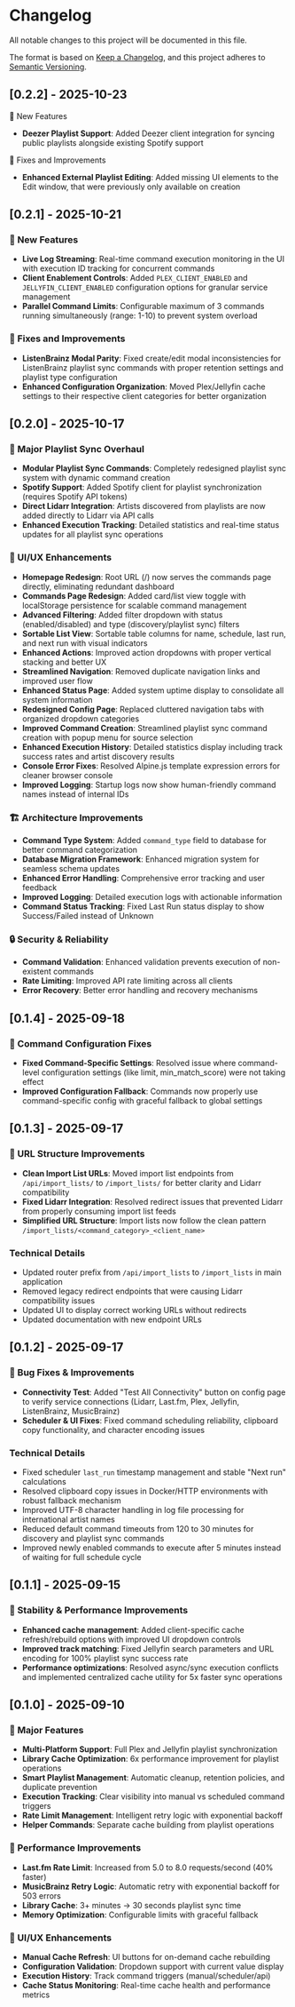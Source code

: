 # Changelog

All notable changes to this project will be documented in this file.

The format is based on [Keep a Changelog](https://keepachangelog.com/en/1.0.0/),
and this project adheres to [Semantic Versioning](https://semver.org/spec/v2.0.0.html).

## [0.2.2] - 2025-10-23

🚀 New Features
- **Deezer Playlist Support**: Added Deezer client integration for syncing public playlists alongside existing Spotify support

🔧 Fixes and Improvements
- **Enhanced External Playlist Editing**: Added missing UI elements to the Edit window, that were previously only available on creation

## [0.2.1] - 2025-10-21

### 🚀 New Features
- **Live Log Streaming**: Real-time command execution monitoring in the UI with execution ID tracking for concurrent commands
- **Client Enablement Controls**: Added `PLEX_CLIENT_ENABLED` and `JELLYFIN_CLIENT_ENABLED` configuration options for granular service management
- **Parallel Command Limits**: Configurable maximum of 3 commands running simultaneously (range: 1-10) to prevent system overload

### 🔧 Fixes and Improvements
- **ListenBrainz Modal Parity**: Fixed create/edit modal inconsistencies for ListenBrainz playlist sync commands with proper retention settings and playlist type configuration
- **Enhanced Configuration Organization**: Moved Plex/Jellyfin cache settings to their respective client categories for better organization

## [0.2.0] - 2025-10-17

### 🎵 Major Playlist Sync Overhaul
- **Modular Playlist Sync Commands**: Completely redesigned playlist sync system with dynamic command creation
- **Spotify Support**: Added Spotify client for playlist synchronization (requires Spotify API tokens)
- **Direct Lidarr Integration**: Artists discovered from playlists are now added directly to Lidarr via API calls
- **Enhanced Execution Tracking**: Detailed statistics and real-time status updates for all playlist sync operations

### 🎨 UI/UX Enhancements
- **Homepage Redesign**: Root URL (/) now serves the commands page directly, eliminating redundant dashboard
- **Commands Page Redesign**: Added card/list view toggle with localStorage persistence for scalable command management
- **Advanced Filtering**: Added filter dropdown with status (enabled/disabled) and type (discovery/playlist sync) filters
- **Sortable List View**: Sortable table columns for name, schedule, last run, and next run with visual indicators
- **Enhanced Actions**: Improved action dropdowns with proper vertical stacking and better UX
- **Streamlined Navigation**: Removed duplicate navigation links and improved user flow
- **Enhanced Status Page**: Added system uptime display to consolidate all system information
- **Redesigned Config Page**: Replaced cluttered navigation tabs with organized dropdown categories
- **Improved Command Creation**: Streamlined playlist sync command creation with popup menu for source selection
- **Enhanced Execution History**: Detailed statistics display including track success rates and artist discovery results
- **Console Error Fixes**: Resolved Alpine.js template expression errors for cleaner browser console
- **Improved Logging**: Startup logs now show human-friendly command names instead of internal IDs

### 🏗️ Architecture Improvements
- **Command Type System**: Added `command_type` field to database for better command categorization
- **Database Migration Framework**: Enhanced migration system for seamless schema updates
- **Enhanced Error Handling**: Comprehensive error tracking and user feedback
- **Improved Logging**: Detailed execution logs with actionable information
- **Command Status Tracking**: Fixed Last Run status display to show Success/Failed instead of Unknown

### 🔒 Security & Reliability
- **Command Validation**: Enhanced validation prevents execution of non-existent commands
- **Rate Limiting**: Improved API rate limiting across all clients
- **Error Recovery**: Better error handling and recovery mechanisms

## [0.1.4] - 2025-09-18

### 🔧 Command Configuration Fixes
- **Fixed Command-Specific Settings**: Resolved issue where command-level configuration settings (like limit, min_match_score) were not taking effect
- **Improved Configuration Fallback**: Commands now properly use command-specific config with graceful fallback to global settings

## [0.1.3] - 2025-09-17

### 🔧 URL Structure Improvements
- **Clean Import List URLs**: Moved import list endpoints from `/api/import_lists/` to `/import_lists/` for better clarity and Lidarr compatibility
- **Fixed Lidarr Integration**: Resolved redirect issues that prevented Lidarr from properly consuming import list feeds
- **Simplified URL Structure**: Import lists now follow the clean pattern `/import_lists/<command_category>_<client_name>`

### Technical Details
- Updated router prefix from `/api/import_lists` to `/import_lists` in main application
- Removed legacy redirect endpoints that were causing Lidarr compatibility issues
- Updated UI to display correct working URLs without redirects
- Updated documentation with new endpoint URLs

## [0.1.2] - 2025-09-17

### 🔧 Bug Fixes & Improvements
- **Connectivity Test**: Added "Test All Connectivity" button on config page to verify service connections (Lidarr, Last.fm, Plex, Jellyfin, ListenBrainz, MusicBrainz)
- **Scheduler & UI Fixes**: Fixed command scheduling reliability, clipboard copy functionality, and character encoding issues

### Technical Details
- Fixed scheduler `last_run` timestamp management and stable "Next run" calculations
- Resolved clipboard copy issues in Docker/HTTP environments with robust fallback mechanism
- Improved UTF-8 character handling in log file processing for international artist names
- Reduced default command timeouts from 120 to 30 minutes for discovery and playlist sync commands
- Improved newly enabled commands to execute after 5 minutes instead of waiting for full schedule cycle

## [0.1.1] - 2025-09-15

### 🔧 Stability & Performance Improvements
- **Enhanced cache management**: Added client-specific cache refresh/rebuild options with improved UI dropdown controls
- **Improved track matching**: Fixed Jellyfin search parameters and URL encoding for 100% playlist sync success rate
- **Performance optimizations**: Resolved async/sync execution conflicts and implemented centralized cache utility for 5x faster sync operations

## [0.1.0] - 2025-09-10

### 🎉 Major Features
- **Multi-Platform Support**: Full Plex and Jellyfin playlist synchronization
- **Library Cache Optimization**: 6x performance improvement for playlist operations
- **Smart Playlist Management**: Automatic cleanup, retention policies, and duplicate prevention
- **Execution Tracking**: Clear visibility into manual vs scheduled command triggers
- **Rate Limit Management**: Intelligent retry logic with exponential backoff
- **Helper Commands**: Separate cache building from playlist operations

### 🚀 Performance Improvements
- **Last.fm Rate Limit**: Increased from 5.0 to 8.0 requests/second (40% faster)
- **MusicBrainz Retry Logic**: Automatic retry with exponential backoff for 503 errors
- **Library Cache**: 3+ minutes → 30 seconds playlist sync time
- **Memory Optimization**: Configurable limits with graceful fallback

### 🔧 UI/UX Enhancements
- **Manual Cache Refresh**: UI buttons for on-demand cache rebuilding
- **Configuration Validation**: Dropdown support with current value display
- **Execution History**: Track command triggers (manual/scheduler/api)
- **Cache Status Monitoring**: Real-time cache health and performance metrics
